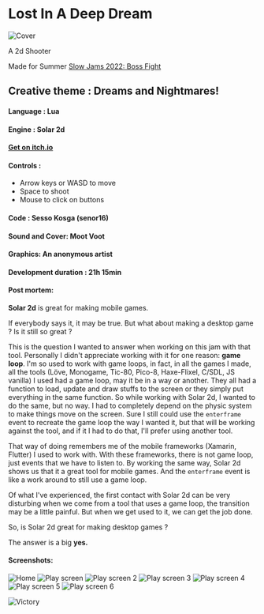 # Lost In A Deep Dream

![Cover](screenshots/cover.png)

A 2d Shooter

Made for Summer [Slow Jams 2022: Boss Fight](https://itch.io/jam/ssjbossfight)

## Creative theme : Dreams and Nightmares!

#### Language : Lua

#### Engine : Solar 2d

#### [Get on itch.io](https://senor16.itch.io/lost-in-a-deep-dream)

#### Controls :

- Arrow keys or WASD to move
- Space to shoot
- Mouse to click on buttons

#### Code : Sesso Kosga (senor16)

#### Sound and Cover:  Moot Voot

#### Graphics: An anonymous artist 

#### Development duration : 21h 15min

#### Post mortem:

**Solar 2d** is great for making mobile games.

If everybody says it, it may be true. But what about making a desktop game ? Is it still so great ? 

This is the question I wanted to answer when working on this jam with that tool. Personally I didn't appreciate working with it for one reason: **game loop**.  I'm so used to work with game loops, in fact, in all the games I made, all the tools (Löve, Monogame, Tic-80, Pico-8, Haxe-Flixel, C/SDL, JS vanilla) I used  had a game loop, may it be in a way or another. They all had a function to load, update and draw stuffs to the screen or they simply put everything in the same function. So while working with Solar 2d, I wanted to do the same, but no way. I had to completely depend on the physic system to make things move on the screen. Sure I still could use the `enterframe` event  to recreate the game loop the way I wanted it, but that will be working against the tool, and if it I had to do that, I'll prefer using another tool.

That way of doing remembers me of the mobile frameworks (Xamarin, Flutter) I used to work with. With these frameworks, there is not game loop, just events that we have to listen to. By working the same way, Solar 2d shows us that it a great tool for mobile games. And the `enterframe` event is like a work around to still use a game loop. 

Of what I've experienced, the first contact with Solar 2d can be very disturbing when we come from a tool that uses a game loop, the transition may be a little painful. But when we get used to it, we can get the job done.

So, is Solar 2d great for making desktop games ?

The answer is a big  **yes.** 

#### Screenshots:

![Home](screenshots/home.png)
![Play screen](screenshots/gameplay.png)
![Play screen 2](screenshots/gameplay2.png)
![Play screen 3](screenshots/gameplay3.png)
![Play screen 4](screenshots/gameplay4.png)
![Play screen 5](screenshots/gameplay5.png)
![Play screen 6](screenshots/gameplay6.png)


![Victory](screenshots/victory.png)  
